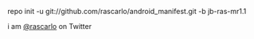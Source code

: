 repo init -u git://github.com/rascarlo/android_manifest.git -b jb-ras-mr1.1

i am [@rascarlo](https://twitter.com/rascarlo) on Twitter
